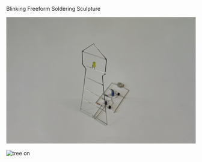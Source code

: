 Blinking Freeform Soldering Sculpture

![image](https://github.com/kvriet/Blinking-Freeform-Soldering-Sculpture/blob/main/lighthouse.png?raw=true)

![tree on](https://user-images.githubusercontent.com/47333175/202184601-1705b091-8cc8-4f67-9a9e-8f05bb791eed.JPG)
